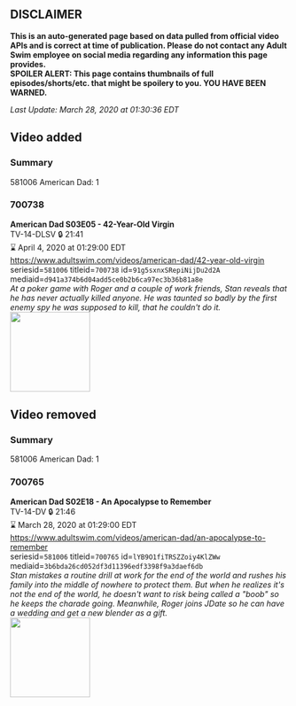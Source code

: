 ## DISCLAIMER
**This is an auto-generated page based on data pulled from official video APIs and is correct at time of publication. Please do not contact any Adult Swim employee on social media regarding any information this page provides.**  
**SPOILER ALERT: This page contains thumbnails of full episodes/shorts/etc. that might be spoilery to you. YOU HAVE BEEN WARNED.**  

_Last Update: March 28, 2020 at 01:30:36 EDT_
## Video added
### Summary
581006 American Dad: 1  
### 700738
**American Dad S03E05 - 42-Year-Old Virgin**  
TV-14-DLSV 🔒 21:41  
⌛ April 4, 2020 at 01:29:00 EDT  
https://www.adultswim.com/videos/american-dad/42-year-old-virgin  
seriesid=`581006` titleid=`700738` id=`91g5sxnxSRepiNijDu2d2A` mediaid=`d941a374b6d04add5ce0b2b6ca97ec3b36b81a8e`  
_At a poker game with Roger and a couple of work friends, Stan reveals that he has never actually killed anyone. He was taunted so badly by the first enemy spy he was supposed to kill, that he couldn't do it._  
<a href="https://i.cdn.turner.com/adultswim/big/image-upload/thumbnails/thumb-2_image-151993489636814.jpg"><img src="https://i.cdn.turner.com/adultswim/big/image-upload/thumbnails/thumb-2_image-151993489636814.jpg" height="144px" /></a>
## Video removed
### Summary
581006 American Dad: 1  
### 700765
**American Dad S02E18 - An Apocalypse to Remember**  
TV-14-DV 🔒 21:46  
⌛ March 28, 2020 at 01:29:00 EDT  
https://www.adultswim.com/videos/american-dad/an-apocalypse-to-remember  
seriesid=`581006` titleid=`700765` id=`lYB9O1fiTRSZZoiy4KlZWw` mediaid=`3b6bda26cd052df3d11396edf3398f9a3daef6db`  
_Stan mistakes a routine drill at work for the end of the world and rushes his family into the middle of nowhere to protect them. But when he realizes it's not the end of the world, he doesn't want to risk being called a "boob" so he keeps the charade going. Meanwhile, Roger joins JDate so he can have a wedding and get a new blender as a gift._  
<a href="https://i.cdn.turner.com/adultswim/big/image-upload/thumbnails/thumb-2_image-15199336513323.jpg"><img src="https://i.cdn.turner.com/adultswim/big/image-upload/thumbnails/thumb-2_image-15199336513323.jpg" height="144px" /></a>
